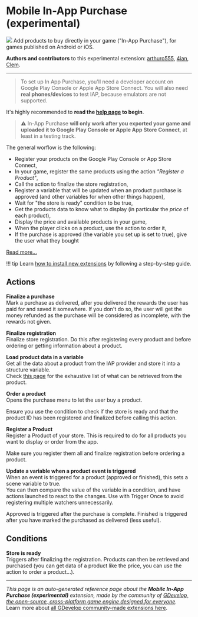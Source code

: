# Mobile In-App Purchase (experimental)

<img src="https://resources.gdevelop-app.com/assets/Icons/Glyphster Pack/Master/SVG/Shopping and Ecommerce/Shopping and Ecommerce_wallet_money_cash.svg" class="extension-icon"></img>
Add products to buy directly in your game ("In-App Purchase"), for games published on Android or iOS.

**Authors and contributors** to this experimental extension: [arthuro555](https://gd.games/arthuro555), [4ian](https://gd.games/4ian), [Clem](https://gd.games/Clem).

---

> To set up In App Purchase, you'll need a developer account on Google Play Console or Apple App Store Connect. You will also need **real phones/devices** to test IAP, because emulators are not supported.

It's highly recommended to **read the [help page](https://wiki.gdevelop.io/gdevelop5/extensions/in-app-purchase) to begin**. 

> ⚠️ In-App Purchase **will only work after you exported your game and uploaded it to Google Play Console or Apple App Store Connect**, at least in a testing track.

The general worflow is the following:


- Register your products on the Google Play Console or App Store Connect,
- In your game, register the same products using the action *"Register a Product"*,
- Call the action to finalize the store registration,
- Register a variable that will be updated when an product purchase is approved (and other variables for when other things happen),
- Wait for "the store is ready" condition to be true,
- Get the products data to know what to display (in particular the *price* of each product),
- Display the price and available products in your game,
- When the player clicks on a product, use the action to order it,
- If the purchase is approved (the variable you set up is set to true), give the user what they bought


[Read more...](/gdevelop5/extensions/in-app-purchase/setup)

!!! tip
    Learn [how to install new extensions](/gdevelop5/extensions/search) by following a step-by-step guide.

## Actions

**Finalize a purchase**  
Mark a purchase as delivered, after you delivered the rewards the user has paid for and saved it somewhere. If you don't do so, the user will get the money refunded as the purchase will be considered as incomplete, with the rewards not given.

**Finalize registration**  
Finalize store registration. Do this after registering every product and before ordering or getting information about a product.

**Load product data in a variable**  
Get all the data about a product from the IAP provider and store it into a structure variable.  
Check [this page](https://github.com/j3k0/cordova-plugin-purchase/blob/master/api/classes/CdvPurchase.Product.md) for the exhaustive list of what can be retrieved from the product.

**Order a product**  
Opens the purchase menu to let the user buy a product.  

Ensure you use the condition to check if the store is ready and that the product ID has been registered and finalized before calling this action.

**Register a Product**  
Register a Product of your store. This is required to do for all products you want to display or order from the app.   

Make sure you register them all and finalize registration before ordering a product.

**Update a variable when a product event is triggered**  
When an event is triggered for a product (approved or finished), this sets a scene variable to true.   
You can then compare the value of the variable in a condition, and have actions launched to react to the changes.
Use with Trigger Once to avoid registering multiple watchers unnecessarily.

Approved is triggered after the purchase is complete.
Finished is triggered after you have marked the purchased as delivered (less useful).

## Conditions

**Store is ready**  
Triggers after finalizing the registration. Products can then be retrieved and purchased (you can get data of a product like the price, you can use the action to order a product...).




---

*This page is an auto-generated reference page about the **Mobile In-App Purchase (experimental)** extension, made by the community of [GDevelop, the open-source, cross-platform game engine designed for everyone](https://gdevelop.io/).* Learn more about [all GDevelop community-made extensions here](/gdevelop5/extensions).